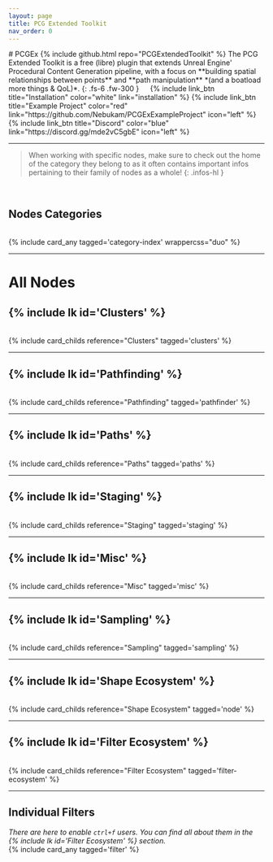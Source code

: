 ```yaml
---
layout: page
title: PCG Extended Toolkit
nav_order: 0
---
```

<div class="product-header large" style="--img:url('{{ site.baseurl }}/assets/images/logo.png');"><div class="infos" markdown="1">
# PCGEx {% include github.html repo="PCGExtendedToolkit" %}  
The PCG Extended Toolkit is a free (libre) plugin that extends Unreal Engine' Procedural Content Generation pipeline, with a focus on **building spatial relationships between points** and **path manipulation** *(and a boatload more things & QoL)*.  
{: .fs-6 .fw-300 }  
   
{% include link_btn title="Installation" color="white" link="installation" %} 
{% include link_btn title="Example Project" color="red" link="https://github.com/Nebukam/PCGExExampleProject" icon="left" %}
{% include link_btn title="Discord" color="blue" link="https://discord.gg/mde2vC5gbE" icon="left" %}
</div></div>

---
>When working with specific nodes, make sure to check out the home of the category they belong to as it often contains important infos pertaining to their family of nodes as a whole!
{: .infos-hl }

<br>

## Nodes Categories
<br>
{% include card_any tagged='category-index' wrappercss="duo" %}

---
# All Nodes
## {% include lk id='Clusters' %}
<br>
{% include card_childs reference="Clusters" tagged='clusters' %}

---
## {% include lk id='Pathfinding' %}
<br>
{% include card_childs reference="Pathfinding" tagged='pathfinder' %}

---
## {% include lk id='Paths' %}
<br>
{% include card_childs reference="Paths" tagged='paths' %}

---
## {% include lk id='Staging' %}
<br>
{% include card_childs reference="Staging" tagged='staging' %}

---
## {% include lk id='Misc' %}
<br>
{% include card_childs reference="Misc" tagged='misc' %}

---
## {% include lk id='Sampling' %}
<br>
{% include card_childs reference="Sampling" tagged='sampling' %}

---
## {% include lk id='Shape Ecosystem' %}
<br>
{% include card_childs reference="Shape Ecosystem" tagged='node' %}

---
## {% include lk id='Filter Ecosystem' %}
<br>
{% include card_childs reference="Filter Ecosystem" tagged='filter-ecosystem' %}

---
## Individual Filters
*There are here to enable `ctrl+f` users. You can find all about them in the {% include lk id='Filter Ecosystem' %} section.*
<br>
{% include card_any tagged='filter' %}